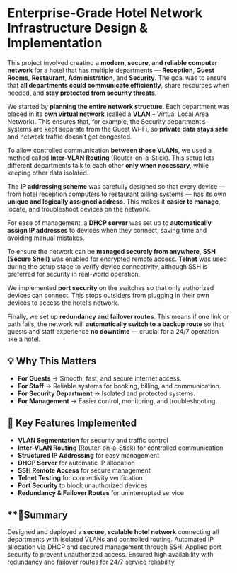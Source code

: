 

# **Enterprise-Grade Hotel Network Infrastructure Design & Implementation**

This project involved creating a **modern, secure, and reliable computer network** for a hotel that has multiple departments — **Reception**, **Guest Rooms**, **Restaurant**, **Administration**, and **Security**. The goal was to ensure that **all departments could communicate efficiently**, share resources when needed, and **stay protected from security threats**.

We started by **planning the entire network structure**. Each department was placed in its **own virtual network** (called a **VLAN** – Virtual Local Area Network). This ensures that, for example, the Security department’s systems are kept separate from the Guest Wi-Fi, so **private data stays safe** and network traffic doesn’t get congested.

To allow controlled communication **between these VLANs**, we used a method called **Inter-VLAN Routing** (Router-on-a-Stick). This setup lets different departments talk to each other **only when necessary**, while keeping other data isolated.

The **IP addressing scheme** was carefully designed so that every device — from hotel reception computers to restaurant billing systems — has its own **unique and logically assigned address**. This makes it **easier to manage**, locate, and troubleshoot devices on the network.

For ease of management, a **DHCP server** was set up to **automatically assign IP addresses** to devices when they connect, saving time and avoiding manual mistakes.

To ensure the network can be **managed securely from anywhere**, **SSH (Secure Shell)** was enabled for encrypted remote access. **Telnet** was used during the setup stage to verify device connectivity, although SSH is preferred for security in real-world operation.

We implemented **port security** on the switches so that only authorized devices can connect. This stops outsiders from plugging in their own devices to access the hotel’s network.

Finally, we set up **redundancy and failover routes**. This means if one link or path fails, the network will **automatically switch to a backup route** so that guests and staff experience **no downtime** — crucial for a 24/7 operation like a hotel.



## **💡 Why This Matters**

* **For Guests** → Smooth, fast, and secure internet access.
* **For Staff** → Reliable systems for booking, billing, and communication.
* **For Security Department** → Isolated and protected systems.
* **For Management** → Easier control, monitoring, and troubleshooting.



## **📌 Key Features Implemented**

* **VLAN Segmentation** for security and traffic control
* **Inter-VLAN Routing** (Router-on-a-Stick) for controlled communication
* **Structured IP Addressing** for easy management
* **DHCP Server** for automatic IP allocation
* **SSH Remote Access** for secure management
* **Telnet Testing** for connectivity verification
* **Port Security** to block unauthorized devices
* **Redundancy & Failover Routes** for uninterrupted service



## **📜Summary

Designed and deployed a **secure, scalable hotel network** connecting all departments with isolated VLANs and controlled routing. Automated IP allocation via DHCP and secured management through SSH. Applied port security to prevent unauthorized access. Ensured high availability with redundancy and failover routes for 24/7 service reliability.

